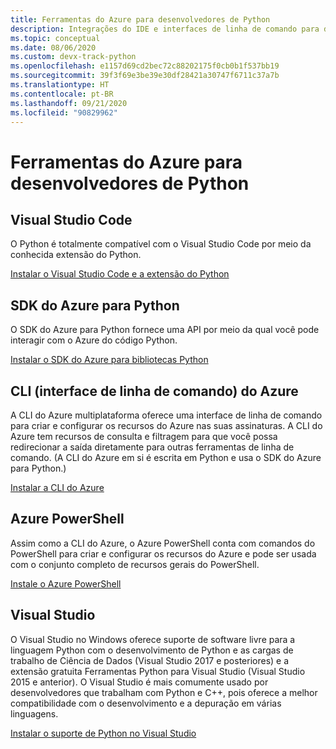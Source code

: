 ```yaml
---
title: Ferramentas do Azure para desenvolvedores de Python
description: Integrações do IDE e interfaces de linha de comando para desenvolvedores de Python trabalhando no Azure.
ms.topic: conceptual
ms.date: 08/06/2020
ms.custom: devx-track-python
ms.openlocfilehash: e1157d69cd2bec72c88202175f0cb0b1f537bb19
ms.sourcegitcommit: 39f3f69e3be39e30df28421a30747f6711c37a7b
ms.translationtype: HT
ms.contentlocale: pt-BR
ms.lasthandoff: 09/21/2020
ms.locfileid: "90829962"
---
```

# <a name="azure-tools-for-python-developers"></a>Ferramentas do Azure para desenvolvedores de Python

## <a name="visual-studio-code"></a>Visual Studio Code

O Python é totalmente compatível com o Visual Studio Code por meio da conhecida extensão do Python.

[Instalar o Visual Studio Code e a extensão do Python](https://code.visualstudio.com/docs/languages/python)

## <a name="azure-sdk-for-python"></a>SDK do Azure para Python

O SDK do Azure para Python fornece uma API por meio da qual você pode interagir com o Azure do código Python.

[Instalar o SDK do Azure para bibliotecas Python](azure-sdk-install.md)

## <a name="azure-command-line-interface-cli"></a>CLI (interface de linha de comando) do Azure

A CLI do Azure multiplataforma oferece uma interface de linha de comando para criar e configurar os recursos do Azure nas suas assinaturas. A CLI do Azure tem recursos de consulta e filtragem para que você possa redirecionar a saída diretamente para outras ferramentas de linha de comando. (A CLI do Azure em si é escrita em Python e usa o SDK do Azure para Python.)

[Instalar a CLI do Azure](/cli/azure/install-azure-cli)

## <a name="azure-powershell"></a>Azure PowerShell

Assim como a CLI do Azure, o Azure PowerShell conta com comandos do PowerShell para criar e configurar os recursos do Azure e pode ser usada com o conjunto completo de recursos gerais do PowerShell.

[Instale o Azure PowerShell](/powershell/azure/install-az-ps)

## <a name="visual-studio"></a>Visual Studio

O Visual Studio no Windows oferece suporte de software livre para a linguagem Python com o desenvolvimento de Python e as cargas de trabalho de Ciência de Dados (Visual Studio 2017 e posteriores) e a extensão gratuita Ferramentas Python para Visual Studio (Visual Studio 2015 e anterior). O Visual Studio é mais comumente usado por desenvolvedores que trabalham com Python e C++, pois oferece a melhor compatibilidade com o desenvolvimento e a depuração em várias linguagens.

[Instalar o suporte de Python no Visual Studio](/visualstudio/python/installation)